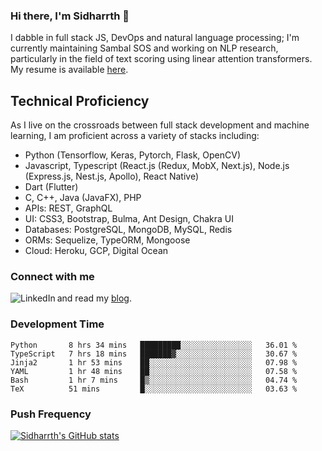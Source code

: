 ### Hi there, I'm Sidharrth 👋

I dabble in full stack JS, DevOps and natural language processing; I'm currently maintaining Sambal SOS and working on NLP research, particularly in the field of text scoring using linear attention transformers. My resume is available [here](https://mathsforgeeks.org/assets/resume.pdf).

## Technical Proficiency
As I live on the crossroads between full stack development and machine learning, I am proficient across a variety of stacks including:
- Python (Tensorflow, Keras, Pytorch, Flask, OpenCV)
- Javascript, Typescript (React.js (Redux, MobX, Next.js), Node.js (Express.js, Nest.js, Apollo), React Native)
- Dart (Flutter)
- C, C++, Java (JavaFX), PHP
- APIs: REST, GraphQL
- UI: CSS3, Bootstrap, Bulma, Ant Design, Chakra UI
- Databases: PostgreSQL, MongoDB, MySQL, Redis
- ORMs: Sequelize, TypeORM, Mongoose
- Cloud: Heroku, GCP, Digital Ocean

### Connect with me

[<img align="left" alt="LinkedIn" src="https://img.shields.io/badge/linkedin-%230077B5.svg?&style=for-the-badge&logo=linkedin&logoColor=white" />][linkedin]
and read my [blog].


### Development Time
<!--START_SECTION:waka-->

```text
Python       8 hrs 34 mins   █████████░░░░░░░░░░░░░░░░   36.01 %
TypeScript   7 hrs 18 mins   ███████▓░░░░░░░░░░░░░░░░░   30.67 %
Jinja2       1 hr 53 mins    ██░░░░░░░░░░░░░░░░░░░░░░░   07.98 %
YAML         1 hr 48 mins    ██░░░░░░░░░░░░░░░░░░░░░░░   07.58 %
Bash         1 hr 7 mins     █▒░░░░░░░░░░░░░░░░░░░░░░░   04.74 %
TeX          51 mins         █░░░░░░░░░░░░░░░░░░░░░░░░   03.63 %
```

<!--END_SECTION:waka-->

### Push Frequency
[![Sidharrth's GitHub stats](https://github-readme-stats.vercel.app/api?username=sidharrth2002&show_icons=true)](https://github.com/sidharrth2002/github-readme-stats)

[site]: http://mathsforgeeks.org/
[blog]: https://mathsforgeeks.org/blog
[linkedin]: https://www.linkedin.com/in/sidharrth-nagappan/
